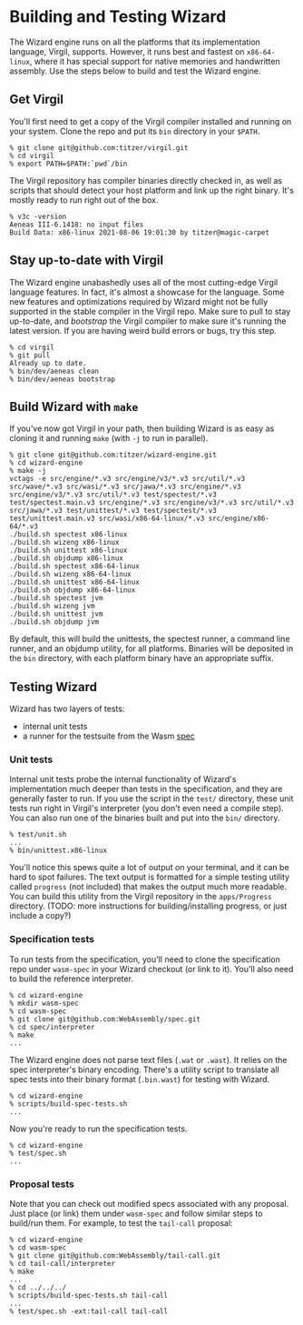 # Building and Testing Wizard

The Wizard engine runs on all the platforms that its implementation language, Virgil, supports.
However, it runs best and fastest on `x86-64-linux`, where it has special support for native memories and handwritten assembly.
Use the steps below to build and test the Wizard engine.

## Get Virgil

You'll first need to get a copy of the Virgil compiler installed and running on your system.
Clone the repo and put its `bin` directory in your `$PATH`.

```
% git clone git@github.com:titzer/virgil.git
% cd virgil
% export PATH=$PATH:`pwd`/bin
```

The Virgil repository has compiler binaries directly checked in, as well as scripts that should detect your host platform and link up the right binary.
It's mostly ready to run right out of the box.

```
% v3c -version
Aeneas III-6.1418: no input files
Build Data: x86-linux 2021-08-06 19:01:30 by titzer@magic-carpet
```

## Stay up-to-date with Virgil

The Wizard engine unabashedly uses all of the most cutting-edge Virgil language features.
In fact, it's almost a showcase for the language.
Some new features and optimizations required by Wizard might not be fully supported in the stable compiler in the Virgil repo.
Make sure to pull to stay up-to-date, and *bootstrap* the Virgil compiler to make sure it's running the latest version.
If you are having weird build errors or bugs, try this step.

```
% cd virgil
% git pull
Already up to date.
% bin/dev/aeneas clean
% bin/dev/aeneas bootstrap
```

## Build Wizard with `make`

If you've now got Virgil in your path, then building Wizard is as easy as cloning it and running `make` (with `-j` to run in parallel).

```
% git clone git@github.com:titzer/wizard-engine.git
% cd wizard-engine
% make -j
vctags -e src/engine/*.v3 src/engine/v3/*.v3 src/util/*.v3 src/wave/*.v3 src/wasi/*.v3 src/jawa/*.v3 src/engine/*.v3 src/engine/v3/*.v3 src/util/*.v3 test/spectest/*.v3 test/spectest.main.v3 src/engine/*.v3 src/engine/v3/*.v3 src/util/*.v3 src/jawa/*.v3 test/unittest/*.v3 test/spectest/*.v3 test/unittest.main.v3 src/wasi/x86-64-linux/*.v3 src/engine/x86-64/*.v3
./build.sh spectest x86-linux
./build.sh wizeng x86-linux
./build.sh unittest x86-linux
./build.sh objdump x86-linux
./build.sh spectest x86-64-linux
./build.sh wizeng x86-64-linux
./build.sh unittest x86-64-linux
./build.sh objdump x86-64-linux
./build.sh spectest jvm
./build.sh wizeng jvm
./build.sh unittest jvm
./build.sh objdump jvm
```

By default, this will build the unittests, the spectest runner, a command line runner, and an objdump utility, for all platforms.
Binaries will be deposited in the `bin` directory, with each platform binary have an appropriate suffix.


## Testing Wizard

Wizard has two layers of tests:

* internal unit tests
* a runner for the testsuite from the Wasm [spec](http://github.com/WebAssembly/spec)

### Unit tests
Internal unit tests probe the internal functionality of Wizard's implementation much deeper than tests in the specification, and they are generally faster to run.
If you use the script in the `test/` directory, these unit tests run right in Virgil's interpreter (you don't even need a compile step).
You can also run one of the binaries built and put into the `bin/` directory.

```
% test/unit.sh
...
% bin/unittest.x86-linux
```

You'll notice this spews quite a lot of output on your terminal, and it can be hard to spot failures.
The text output is formatted for a simple testing utility called `progress` (not included) that makes the output much more readable.
You can build this utility from the Virgil repository in the `apps/Progress` directory.
(TODO: more instructions for building/installing progress, or just include a copy?)

### Specification tests

To run tests from the specification, you'll need to clone the specification repo under `wasm-spec` in your Wizard checkout (or link to it).
You'll also need to build the reference interpreter.

```
% cd wizard-engine
% mkdir wasm-spec
% cd wasm-spec
% git clone git@github.com:WebAssembly/spec.git
% cd spec/interpreter
% make
...
```

The Wizard engine does not parse text files (`.wat` or `.wast`).
It relies on the spec interpreter's binary encoding.
There's a utility script to translate all spec tests into their binary format (`.bin.wast`) for testing with Wizard.

```
% cd wizard-engine
% scripts/build-spec-tests.sh
...
```

Now you're ready to run the specification tests.

```
% cd wizard-engine
% test/spec.sh
...
```

### Proposal tests

Note that you can check out modified specs associated with any proposal.
Just place (or link) them under `wasm-spec` and follow similar steps to build/run them.
For example, to test the `tail-call` proposal:

```
% cd wizard-engine
% cd wasm-spec
% git clone git@github.com:WebAssembly/tail-call.git
% cd tail-call/interpreter
% make
...
% cd ../../../
% scripts/build-spec-tests.sh tail-call
...
% test/spec.sh -ext:tail-call tail-call
```
